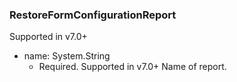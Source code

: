 ### RestoreFormConfigurationReport
Supported in v7.0+

- name: System.String
  - Required. Supported in v7.0+
Name of report.
